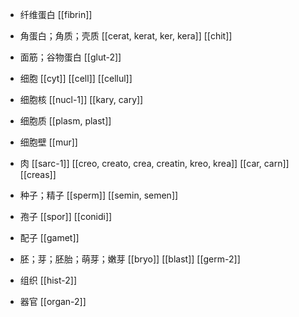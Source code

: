 - 纤维蛋白
[[fibrin]]

- 角蛋白；角质；壳质
[[cerat, kerat, ker, kera]]
[[chit]]

- 面筋；谷物蛋白
[[glut-2]]

- 细胞
[[cyt]]
[[cell]]
[[cellul]]

- 细胞核
[[nucl-1]]
[[kary, cary]]

- 细胞质
[[plasm, plast]]

- 细胞壁
[[mur]]

- 肉
[[sarc-1]]
[[creo, creato, crea, creatin, kreo, krea]]
[[car, carn]]
[[creas]]

- 种子；精子
[[sperm]]
[[semin, semen]]

- 孢子
[[spor]]
[[conidi]]

- 配子
[[gamet]]

- 胚；芽；胚胎；萌芽；嫩芽
[[bryo]]
[[blast]]
[[germ-2]]

- 组织
[[hist-2]]

- 器官
[[organ-2]]